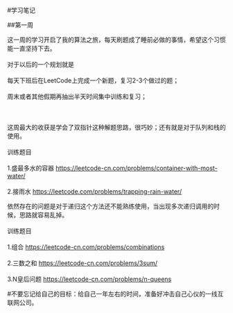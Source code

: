 #学习笔记 

##第一周 

这一周的学习开启了我的算法之旅，每天刷题成了睡前必做的事情，希望这个习惯能一直坚持下去。<br/>  
对于以后的一个规划就是 <br/>  
	每天下班后在LeetCode上完成一个新题，复习2-3个做过的题；<br/>  
	周末或者其他假期再抽出半天时间集中训练和复习；<br/>  
	<br/>  
这周最大的收获是学会了双指针这种解题思路，很巧妙；还有就是对于队列和栈的使用。<br/>  
训练题目 <br/>  
	1.盛最多水的容器 https://leetcode-cn.com/problems/container-with-most-water/ <br/>  
	2.接雨水 https://leetcode.com/problems/trapping-rain-water/ <br/>  

依然存在的问题是对于递归这个方法还不能熟练使用，当出现多次递归调用的时候，思路就容易乱掉。<br/>  
训练题目 <br/>  
	1.组合 https://leetcode-cn.com/problems/combinations <br/>  
	2.三数之和 https://leetcode-cn.com/problems/3sum/ <br/>  
	3.N皇后问题 https://leetcode-cn.com/problems/n-queens <br/>  
	
#不要忘记给自己的目标：给自己一年左右的时间，准备好冲击自己心仪的一线互联网公司。 
	